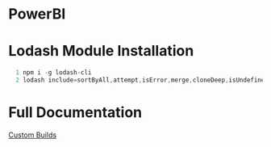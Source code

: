# PowerBI
# Lodash Module Installation
```javascript
  1 npm i -g lodash-cli
  2 lodash include=sortByAll,attempt,isError,merge,cloneDeep,isUndefined,debounce,find,uniq,merge,isEmpty
```

# Full Documentation
[Custom Builds](https://lodash.com/custom-builds)
